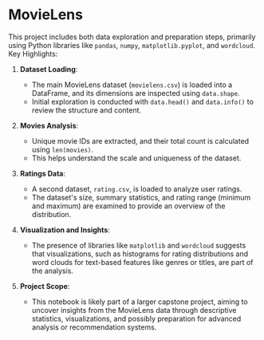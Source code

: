 # MovieLens
This project includes both data exploration and preparation steps, primarily using Python libraries like `pandas`, `numpy`, `matplotlib.pyplot`, and `wordcloud`.
Key Highlights:
1. **Dataset Loading**:
   - The main MovieLens dataset (`movielens.csv`) is loaded into a DataFrame, and its dimensions are inspected using `data.shape`. 
   - Initial exploration is conducted with `data.head()` and `data.info()` to review the structure and content.

2. **Movies Analysis**:
   - Unique movie IDs are extracted, and their total count is calculated using `len(movies)`.
   - This helps understand the scale and uniqueness of the dataset.

3. **Ratings Data**:
   - A second dataset, `rating.csv`, is loaded to analyze user ratings.
   - The dataset's size, summary statistics, and rating range (minimum and maximum) are examined to provide an overview of the distribution.

4. **Visualization and Insights**:
   - The presence of libraries like `matplotlib` and `wordcloud` suggests that visualizations, such as histograms for rating distributions and word clouds for text-based features like genres or titles, are part of the analysis.

5. **Project Scope**:
   - This notebook is likely part of a larger capstone project, aiming to uncover insights from the MovieLens data through descriptive statistics, visualizations, and possibly preparation for advanced analysis or recommendation systems.
 
